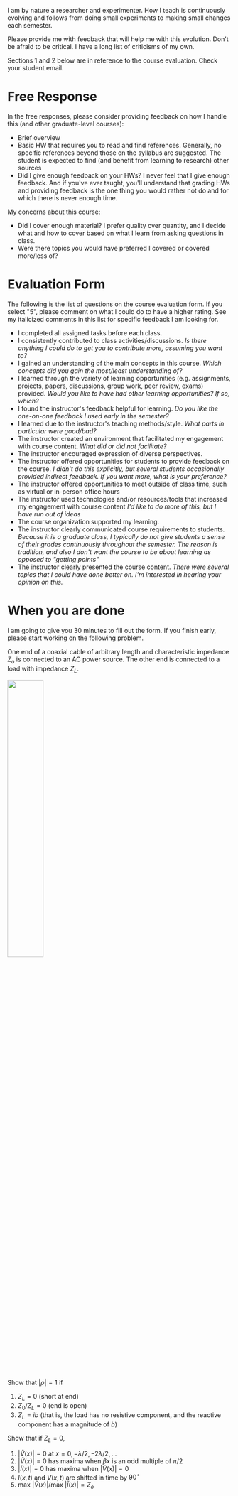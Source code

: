 
I am by nature a researcher and experimenter. How I teach is continuously evolving and follows from doing small experiments to making small changes each semester.

Please provide me with feedback that will help me with this evolution. Don't be afraid to be critical. I have a long list of criticisms of my own.

Sections 1 and 2 below are in reference to the course evaluation. Check your student email.

# Free Response

In the free responses, please consider providing feedback on how I handle this (and other graduate-level courses):
* Brief overview
* Basic HW that requires you to read and find references. Generally, no specific references beyond those on the syllabus are suggested. The student is expected to find (and benefit from learning to research) other sources
* Did I give enough feedback on your HWs? I never feel that I give enough feedback. And if you've ever taught, you'll understand that grading HWs and providing feedback is the one thing you would rather not do and for which there is never enough time.

My concerns about this course:
* Did I cover enough material? I prefer quality over quantity, and I decide what and how to cover based on what I learn from asking questions in class.
* Were there topics you would have preferred I covered or covered more/less of?

# Evaluation Form

The following is the list of questions on the course evaluation form. If you select "5", please comment on what I could do to have a higher rating. See my italicized comments in this list for specific feedback I am looking for.

* I completed all assigned tasks before each class.
* I consistently contributed to class activities/discussions. _Is there anything I could do to get you to contribute more, assuming you want to?_
* I gained an understanding of the main concepts in this course. _Which concepts did you gain the most/least understanding of?_
* I learned through the variety of learning opportunities (e.g. assignments, projects, papers, discussions, group work, peer review, exams) provided. _Would you like to have had other learning opportunities? If so, which?_
* I found the instructor's feedback helpful for learning. _Do you like the one-on-one feedback I used early in the semester?_
* I learned due to the instructor's teaching methods/style. _What parts in particular were good/bad?_
* The instructor created an environment that facilitated my engagement with course content. _What did or did not facilitate?_
* The instructor encouraged expression of diverse perspectives.
* The instructor offered opportunities for students to provide feedback on the course. _I didn't do this explicitly, but several students occasionally provided indirect feedback. If you want more, what is your preference?_
* The instructor offered opportunities to meet outside of class time, such as virtual or in-person office hours
* The instructor used technologies and/or resources/tools that increased my engagement with course content _I'd like to do more of this, but I have run out of ideas_
* The course organization supported my learning.
* The instructor clearly communicated course requirements to students. _Because it is a graduate class, I typically do not give students a sense of their grades continuously throughout the semester. The reason is tradition, and also I don't want the course to be about learning as opposed to "getting points"_
* The instructor clearly presented the course content. _There were several topics that I could have done better on. I'm interested in hearing your opinion on this._

# When you are done

I am going to give you 30 minutes to fill out the form. If you finish early, please start working on the following problem.

One end of a coaxial cable of arbitrary length and characteristic impedance $Z_o$ is connected to an AC power source. The other end is connected to a load with impedance $Z_L$.

<img src="figures/Transmission_Line_Load_Terminated.svg" width="40%"/>

Show that $|\rho|=1$ if
1. $Z_L=0$ (short at end)
2. $Z_0/Z_L=0$ (end is open)
3. $Z_L=ib$ (that is, the load has no resistive component, and the reactive component has a magnitude of $b$)

Show that if $Z_L=0$,
1. $|\widetilde{V}(x)|=0$ at $x=0, -\lambda/2, - 2\lambda/2, ...$
2. $|\widetilde{V}(x)|=0$ has maxima when $\beta x$ is an odd multiple of $\pi/2$
3. $|\widetilde{I}(x)|=0$ has maxima when  $|\widetilde{V}(x)|=0$
4. $I(x,t)$ and $V(x,t)$ are shifted in time by $90^\circ$
5. ${\text{max }|\widetilde{V}(x)|}/{{\text{max }|\widetilde{I}(x)}|}=Z_o$